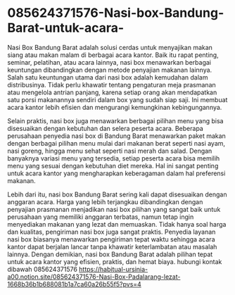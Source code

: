 # 085624371576-Nasi-box-Bandung-Barat-untuk-acara-
Nasi Box Bandung Barat adalah solusi cerdas untuk menyajikan makan siang atau makan malam di berbagai acara kantor. Baik itu rapat penting, seminar, pelatihan, atau acara lainnya, nasi box menawarkan berbagai keuntungan dibandingkan dengan metode penyajian makanan lainnya. Salah satu keuntungan utama dari nasi box adalah kemudahan dalam distribusinya. Tidak perlu khawatir tentang pengaturan meja prasmanan atau mengelola antrian panjang, karena setiap orang akan mendapatkan satu porsi makanannya sendiri dalam box yang sudah siap saji. Ini membuat acara kantor lebih efisien dan mengurangi kemungkinan kebingungannya.

Selain praktis, nasi box juga menawarkan berbagai pilihan menu yang bisa disesuaikan dengan kebutuhan dan selera peserta acara. Beberapa perusahaan penyedia nasi box di Bandung Barat menawarkan paket makan dengan berbagai pilihan menu mulai dari makanan berat seperti nasi ayam, nasi goreng, hingga menu sehat seperti nasi merah dan salad. Dengan banyaknya variasi menu yang tersedia, setiap peserta acara bisa memilih menu yang sesuai dengan kebutuhan diet mereka. Hal ini sangat penting untuk acara kantor yang mengharapkan keberagaman dalam hal preferensi makanan.

Lebih dari itu, nasi box Bandung Barat sering kali dapat disesuaikan dengan anggaran acara. Harga yang lebih terjangkau dibandingkan dengan penyajian prasmanan menjadikan nasi box pilihan yang sangat baik untuk perusahaan yang memiliki anggaran terbatas, namun tetap ingin menyediakan makanan yang lezat dan memuaskan. Tidak hanya soal harga dan kualitas, pengiriman nasi box juga sangat praktis. Penyedia layanan nasi box biasanya menawarkan pengiriman tepat waktu sehingga acara kantor dapat berjalan lancar tanpa khawatir keterlambatan atau masalah lainnya. Dengan demikian, nasi box Bandung Barat adalah pilihan tepat untuk acara kantor yang efisien, praktis, dan hemat biaya.
hubungi kontak dibawah
085624371576
https://habitual-ursinia-a00.notion.site/085624371576-Nasi-Box-Padalarang-lezat-1668b36b1b688081b1a7ca60a26b55f5?pvs=4
